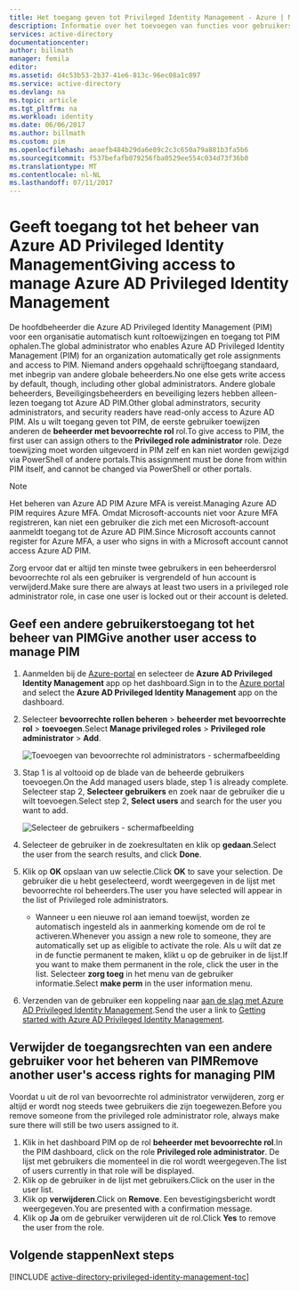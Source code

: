 ```yaml
---
title: Het toegang geven tot Privileged Identity Management - Azure | Microsoft Docs
description: Informatie over het toevoegen van functies voor gebruikers met de extensie Azure Active Directory Privileged Identity Management zodat ze PIM kunnen beheren.
services: active-directory
documentationcenter: 
author: billmath
manager: femila
editor: 
ms.assetid: d4c53b53-2b37-41e6-813c-96ec08a1c897
ms.service: active-directory
ms.devlang: na
ms.topic: article
ms.tgt_pltfrm: na
ms.workload: identity
ms.date: 06/06/2017
ms.author: billmath
ms.custom: pim
ms.openlocfilehash: aeaefb484b29da6e89c2c3c650a79a881b3fa5b6
ms.sourcegitcommit: f537befafb079256fba0529ee554c034d73f36b0
ms.translationtype: MT
ms.contentlocale: nl-NL
ms.lasthandoff: 07/11/2017
---
```

# <a name="giving-access-to-manage-azure-ad-privileged-identity-management"></a><span data-ttu-id="b167e-103">Geeft toegang tot het beheer van Azure AD Privileged Identity Management</span><span class="sxs-lookup"><span data-stu-id="b167e-103">Giving access to manage Azure AD Privileged Identity Management</span></span>
<span data-ttu-id="b167e-104">De hoofdbeheerder die Azure AD Privileged Identity Management (PIM) voor een organisatie automatisch kunt roltoewijzingen en toegang tot PIM ophalen.</span><span class="sxs-lookup"><span data-stu-id="b167e-104">The global administrator who enables Azure AD Privileged Identity Management (PIM) for an organization automatically get role assignments and access to PIM.</span></span> <span data-ttu-id="b167e-105">Niemand anders opgehaald schrijftoegang standaard, met inbegrip van andere globale beheerders.</span><span class="sxs-lookup"><span data-stu-id="b167e-105">No one else gets write access by default, though, including other global administrators.</span></span> <span data-ttu-id="b167e-106">Andere globale beheerders, Beveiligingsbeheerders en beveiliging lezers hebben alleen-lezen toegang tot Azure AD PIM.</span><span class="sxs-lookup"><span data-stu-id="b167e-106">Other global adminstrators, security administrators, and security readers have read-only access to Azure AD PIM.</span></span> <span data-ttu-id="b167e-107">Als u wilt toegang geven tot PIM, de eerste gebruiker toewijzen anderen de **beheerder met bevoorrechte rol** rol.</span><span class="sxs-lookup"><span data-stu-id="b167e-107">To give access to PIM, the first user can assign others to the **Privileged role administrator** role.</span></span> <span data-ttu-id="b167e-108">Deze toewijzing moet worden uitgevoerd in PIM zelf en kan niet worden gewijzigd via PowerShell of andere portals.</span><span class="sxs-lookup"><span data-stu-id="b167e-108">This assignment must be done from within PIM itself, and cannot be changed via PowerShell or other portals.</span></span>

> [!NOTE]
> <span data-ttu-id="b167e-109">Het beheren van Azure AD PIM Azure MFA is vereist.</span><span class="sxs-lookup"><span data-stu-id="b167e-109">Managing Azure AD PIM requires Azure MFA.</span></span> <span data-ttu-id="b167e-110">Omdat Microsoft-accounts niet voor Azure MFA registreren, kan niet een gebruiker die zich met een Microsoft-account aanmeldt toegang tot de Azure AD PIM.</span><span class="sxs-lookup"><span data-stu-id="b167e-110">Since Microsoft accounts cannot register for Azure MFA, a user who signs in with a Microsoft account cannot access Azure AD PIM.</span></span>
> 
> 

<span data-ttu-id="b167e-111">Zorg ervoor dat er altijd ten minste twee gebruikers in een beheerdersrol bevoorrechte rol als een gebruiker is vergrendeld of hun account is verwijderd.</span><span class="sxs-lookup"><span data-stu-id="b167e-111">Make sure there are always at least two users in a privileged role administrator role, in case one user is locked out or their account is deleted.</span></span>

## <a name="give-another-user-access-to-manage-pim"></a><span data-ttu-id="b167e-112">Geef een andere gebruikerstoegang tot het beheer van PIM</span><span class="sxs-lookup"><span data-stu-id="b167e-112">Give another user access to manage PIM</span></span>
1. <span data-ttu-id="b167e-113">Aanmelden bij de [Azure-portal](https://portal.azure.com/) en selecteer de **Azure AD Privileged Identity Management** app op het dashboard.</span><span class="sxs-lookup"><span data-stu-id="b167e-113">Sign in to the [Azure portal](https://portal.azure.com/) and select the **Azure AD Privileged Identity Management** app on the dashboard.</span></span>
2. <span data-ttu-id="b167e-114">Selecteer **bevoorrechte rollen beheren** > **beheerder met bevoorrechte rol** > **toevoegen**.</span><span class="sxs-lookup"><span data-stu-id="b167e-114">Select **Manage privileged roles** > **Privileged role administrator** > **Add**.</span></span>
   
    ![Toevoegen van bevoorrechte rol administrators - schermafbeelding][1]
3. <span data-ttu-id="b167e-116">Stap 1 is al voltooid op de blade van de beheerde gebruikers toevoegen.</span><span class="sxs-lookup"><span data-stu-id="b167e-116">On the Add managed users blade, step 1 is already complete.</span></span> <span data-ttu-id="b167e-117">Selecteer stap 2, **Selecteer gebruikers** en zoek naar de gebruiker die u wilt toevoegen.</span><span class="sxs-lookup"><span data-stu-id="b167e-117">Select step 2, **Select users** and search for the user you want to add.</span></span>
   
    ![Selecteer de gebruikers - schermafbeelding][2]
4. <span data-ttu-id="b167e-119">Selecteer de gebruiker in de zoekresultaten en klik op **gedaan**.</span><span class="sxs-lookup"><span data-stu-id="b167e-119">Select the user from the search results, and click **Done**.</span></span>
5. <span data-ttu-id="b167e-120">Klik op **OK** opslaan van uw selectie.</span><span class="sxs-lookup"><span data-stu-id="b167e-120">Click **OK** to save your selection.</span></span> <span data-ttu-id="b167e-121">De gebruiker die u hebt geselecteerd, wordt weergegeven in de lijst met bevoorrechte rol beheerders.</span><span class="sxs-lookup"><span data-stu-id="b167e-121">The user you have selected will appear in the list of Privileged role administrators.</span></span>
   
   * <span data-ttu-id="b167e-122">Wanneer u een nieuwe rol aan iemand toewijst, worden ze automatisch ingesteld als in aanmerking komende om de rol te activeren.</span><span class="sxs-lookup"><span data-stu-id="b167e-122">Whenever you assign a new role to someone, they are automatically set up as eligible to activate the role.</span></span> <span data-ttu-id="b167e-123">Als u wilt dat ze in de functie permanent te maken, klikt u op de gebruiker in de lijst.</span><span class="sxs-lookup"><span data-stu-id="b167e-123">If you want to make them permanent in the role, click the user in the list.</span></span> <span data-ttu-id="b167e-124">Selecteer **zorg toeg** in het menu van de gebruiker informatie.</span><span class="sxs-lookup"><span data-stu-id="b167e-124">Select **make perm** in the user information menu.</span></span>
6. <span data-ttu-id="b167e-125">Verzenden van de gebruiker een koppeling naar [aan de slag met Azure AD Privileged Identity Management](active-directory-privileged-identity-management-getting-started.md).</span><span class="sxs-lookup"><span data-stu-id="b167e-125">Send the user a link to [Getting started with Azure AD Privileged Identity Management](active-directory-privileged-identity-management-getting-started.md).</span></span>

## <a name="remove-another-users-access-rights-for-managing-pim"></a><span data-ttu-id="b167e-126">Verwijder de toegangsrechten van een andere gebruiker voor het beheren van PIM</span><span class="sxs-lookup"><span data-stu-id="b167e-126">Remove another user's access rights for managing PIM</span></span>
<span data-ttu-id="b167e-127">Voordat u uit de rol van bevoorrechte rol administrator verwijderen, zorg er altijd er wordt nog steeds twee gebruikers die zijn toegewezen.</span><span class="sxs-lookup"><span data-stu-id="b167e-127">Before you remove someone from the privileged role administrator role, always make sure there will still be two users assigned to it.</span></span>

1. <span data-ttu-id="b167e-128">Klik in het dashboard PIM op de rol **beheerder met bevoorrechte rol**.</span><span class="sxs-lookup"><span data-stu-id="b167e-128">In the PIM dashboard, click on the role **Privileged role administrator**.</span></span>  <span data-ttu-id="b167e-129">De lijst met gebruikers die momenteel in die rol wordt weergegeven.</span><span class="sxs-lookup"><span data-stu-id="b167e-129">The list of users currently in that role will be displayed.</span></span>
2. <span data-ttu-id="b167e-130">Klik op de gebruiker in de lijst met gebruikers.</span><span class="sxs-lookup"><span data-stu-id="b167e-130">Click on the user in the user list.</span></span>
3. <span data-ttu-id="b167e-131">Klik op **verwijderen**.</span><span class="sxs-lookup"><span data-stu-id="b167e-131">Click on **Remove**.</span></span>  <span data-ttu-id="b167e-132">Een bevestigingsbericht wordt weergegeven.</span><span class="sxs-lookup"><span data-stu-id="b167e-132">You are presented with a confirmation message.</span></span>
4. <span data-ttu-id="b167e-133">Klik op **Ja** om de gebruiker verwijderen uit de rol.</span><span class="sxs-lookup"><span data-stu-id="b167e-133">Click **Yes** to remove the user from the role.</span></span>

<!--Every topic should have next steps and links to the next logical set of content to keep the customer engaged-->
## <a name="next-steps"></a><span data-ttu-id="b167e-134">Volgende stappen</span><span class="sxs-lookup"><span data-stu-id="b167e-134">Next steps</span></span>
[!INCLUDE [active-directory-privileged-identity-management-toc](../../includes/active-directory-privileged-identity-management-toc.md)]

<!--Image references-->

[1]: ./media/active-directory-privileged-identity-management-how-to-give-access-to-pim/PIM_add_PRA.png
[2]: ./media/active-directory-privileged-identity-management-how-to-give-access-to-pim/PIM_select_users.png
